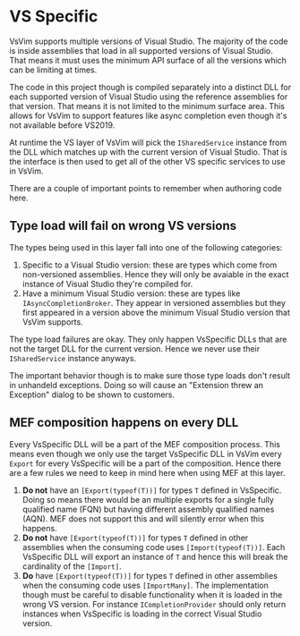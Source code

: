 ﻿# VS Specific

VsVim supports multiple versions of Visual Studio.	The majority of the code is inside assemblies 
that load in all supported versions of Visual Studio. That means it must uses the minimum API 
surface of all the versions which can be limiting at times.

The code in this project though is compiled separately into a distinct DLL for each supported 
version of Visual Studio using the reference assemblies for that version. That means it is not 
limited to the minimum surface area. This allows for VsVim to support features like async 
completion even though it's not available before VS2019.

At runtime the VS layer of VsVim will pick the `ISharedService` instance from the DLL which 
matches up with the current version of Visual Studio. That is the interface is then used to get 
all of the other VS specific services to use in VsVim.

There are a couple of important points to remember when authoring code here.

## Type load will fail on wrong VS versions
The types being used in this layer fall into one of the following categories:

1. Specific to a Visual Studio version: these are types which come from non-versioned assemblies.
Hence they will only be avaiable in the exact instance of Visual Studio they're compiled for.
1. Have a minimum Visual Studio version: these are types like `IAsyncCompletionBroker`. They 
appear in versioned assemblies but they first appeared in a version above the minimum 
Visual Studio version that VsVim supports.

The type load failures are okay. They only happen VsSpecific DLLs that are not the target DLL for
the current version. Hence we never use their `ISharedService` instance anyways.

The important behavior though is to make sure those type loads don't result in unhandeld 
exceptions. Doing so will cause an "Extension threw an Exception" dialog to be shown to customers.

## MEF composition happens on every DLL
Every VsSpecific DLL will be a part of the MEF composition process. This means even though we only 
use the target VsSpecific DLL in VsVim every `Export` for every VsSpecific will be a part of the 
composition. Hence there are a few rules we need to keep in mind here when using MEF at this 
layer.

1. **Do not** have an `[Export(typeof(T))]` for types `T` defined in VsSpecific. Doing so means 
there would be an multiple exports for a single fully qualified name (FQN) but having different 
assembly qualified names (AQN). MEF does not support this and will silently error when this happens.
1. **Do not** have `[Export(typeof(T))]` for types `T` defined in other assemblies when the consuming
code uses `[Import(typeof(T))]`. Each VsSpecific DLL will export an instance of `T` and hence this
will break the cardinality of the `[Import]`.
1. **Do** have `[Export(typeof(T))]` for types `T` defined in other assemblies when the consuming
code uses `[ImportMany]`. The implementation though must be careful to disable functionality when 
it is loaded in the wrong VS version. For instance `ICompletionProvider` should only return instances
when VsSpecific is loading in the correct Visual Studio version.









